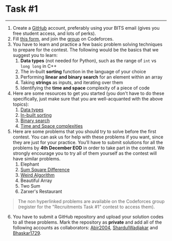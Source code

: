 # Task #1

****
 
1. Create a [GitHub](https://github.com/) account, preferably using your BITS email (gives you free student access, and lots of perks). 
2. Fill [this form](https://forms.gle/5ESgvtgA4jhdFwZ89), and join the [group](https://codeforces.com/group/xAHU6B1kzn/contests) on Codeforces.
3. You have to learn and practice a few basic problem solving techniques to prepare for the contest. The following would be the basics that we suggest you to learn:
   1. **Data types** (not needed for Python), such as the range of ```int``` vs ```long long``` in C++
   2. The in-built **sorting** function in the language of your choice
   3. Performing **linear and binary search** for an element within an array
   4. Taking **strings** as inputs, and iterating over them
   5. Identifying the **time and space** complexity of a piece of code
4. Here are some resources to get you started (you don't have to do these specifically, just make sure that you are well-acquanted with the above topics):
   1. [Data types](https://usaco.guide/general/data-types?lang=cpp)
   2. [In-built sorting](https://www.geeksforgeeks.org/know-sorting-algorithm-set-1-sorting-weapons-used-programming-languages/)
   3. [Binary search](https://www.geeksforgeeks.org/binary-search/)
   4. [Time and Space complexities](https://www.youtube.com/watch?v=9TlHvipP5yA&t=2s)
5. Here are some problems that you should try to solve before the first contest. You can ask us for help with these problems if you want, since they are just for your practice. You’ll have to submit solutions for all the problems by **4th December EOD** in order to take part in the contest. We strongly encourage you to try all of them yourself as the contest will have similar problems.
   1. Elephant
   2. [Sum Square Difference](https://www.hackerrank.com/contests/projecteuler/challenges/euler006/problem)
   3. [Weird Algorithm](https://cses.fi/problemset/task/1068)
   4. Beautiful Array
   5. Two Sum
   6. Zarxer's Restaurant
> The non hyperlinked problems are available on the Codeforces group (register for the "Recruitments Task #1" contest to access them).
6. You have to submit a GitHub repository and upload your solution codes to all these problems. Mark the repository as **private** and add all of the following accounts as collaborators: [Abir2004](https://github.com/Abir2003), [ShardulWadjakar](https://github.com/ShardulWadajkar) and [Bhaskar1729](https://github.com/Bhaskar1729).
